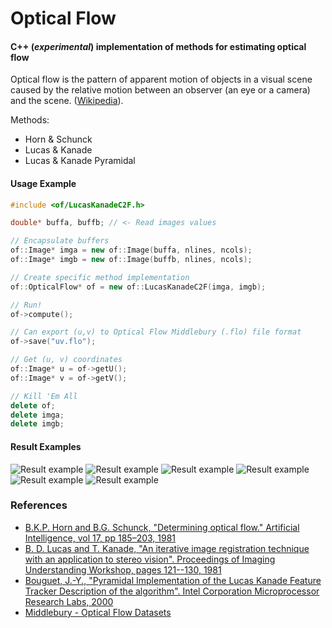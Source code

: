# Optical Flow
#### C++ (_experimental_) implementation of methods for estimating optical flow

Optical flow is the pattern of apparent motion of objects in a visual scene caused by the relative motion between an observer (an eye or a camera) and the scene. ([Wikipedia](https://en.wikipedia.org/wiki/Optical_flow/)).

Methods:
* Horn & Schunck
* Lucas & Kanade
* Lucas & Kanade Pyramidal

#### Usage Example
```cpp
#include <of/LucasKanadeC2F.h>

double* buffa, buffb; // <- Read images values

// Encapsulate buffers
of::Image* imga = new of::Image(buffa, nlines, ncols);
of::Image* imgb = new of::Image(buffb, nlines, ncols);

// Create specific method implementation
of::OpticalFlow* of = new of::LucasKanadeC2F(imga, imgb);

// Run!
of->compute();

// Can export (u,v) to Optical Flow Middlebury (.flo) file format
of->save("uv.flo");

// Get (u, v) coordinates
of::Image* u = of->getU();
of::Image* v = of->getV();

// Kill 'Em All
delete of;
delete imga;
delete imgb;
```

#### Result Examples
![Result example](https://github.com/uba/of/wiki/images/lkc2f-animation-Goes.gif)
![Result example](https://github.com/uba/of/wiki/images/lkc2f-animation-Basketball.gif)
![Result example](https://github.com/uba/of/wiki/images/lkc2f-animation-Backyard.gif)
![Result example](https://github.com/uba/of/wiki/images/lkc2f-animation-Beanbags.gif)
![Result example](https://github.com/uba/of/wiki/images/lkc2f-animation-Evergreen.gif)
![Result example](https://github.com/uba/of/wiki/images/lkc2f-animation-Mequon.gif)

### References
* [B.K.P. Horn and B.G. Schunck, "Determining optical flow." Artificial Intelligence, vol 17, pp 185–203, 1981](http://dspace.mit.edu/handle/1721.1/6337)
* [B. D. Lucas and T. Kanade, "An iterative image registration technique with an application to stereo vision". Proceedings of Imaging Understanding Workshop, pages 121--130, 1981]( http://www-cse.ucsd.edu/classes/sp02/cse252/lucaskanade81.pdf)
* [Bouguet, J.-Y., "Pyramidal Implementation of the Lucas Kanade Feature Tracker Description of the algorithm". Intel Corporation Microprocessor Research Labs, 2000](http://robots.stanford.edu/cs223b04/algo_tracking.pdf)
* [Middlebury - Optical Flow Datasets](http://vision.middlebury.edu/flow/)
